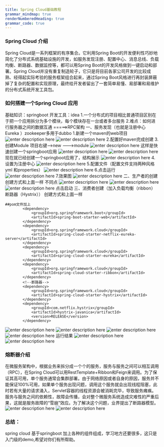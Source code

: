 ```yaml
---
title: Spring Cloud基础教程
grammar_mindmap: true
renderNumberedHeading: true
grammar_code: true
---
```

### Spring Cloud 介绍
Spring Cloud是一系列框架的有序集合。它利用Spring Boot的开发便利性巧妙地简化了分布式系统基础设施的开发，如服务发现注册、配置中心、消息总线、负载均衡、断路器、数据监控等，都可以用Spring Boot的开发风格做到一键启动和部署。Spring Cloud并没有重复制造轮子，它只是将目前各家公司开发的比较成熟、经得起实际考验的服务框架组合起来，通过Spring Boot风格进行再封装屏蔽掉了复杂的配置和实现原理，最终给开发者留出了一套简单易懂、易部署和易维护的分布式系统开发工具包。

### 如何搭建一个Spring Cloud 应用
基础知识：springboot 
开发工具：idea
1.一个分布式的项目相比普通项目区别在于把一个应用拆分为多个模块，每个模块存在一台或者多台服务
2.难点：如何进行服务器之间的数据互通 =====>RPC架构
一、服务发现（也就是注册中心 Eureka ）zookeeper多用于dubbo
1.新建一个maven的web项目
![enter description here](./images/2018-12-05_173849.png)
![enter description here](./images/2018-12-05_174034.png)
2.配置好maven完成创建
3.创建Module
项目右键-->new --->module
![enter description here](./images/2018-12-05_174447.png)
这样是快速创建一个springboot应用
![enter description here](./images/2018-12-05_174649.png)
![enter description here](./images/2018-12-05_174724.png)
现在就已经创建一个springboot应用了，结构展示
![enter description here](./images/2018-12-05_174925.png)
4.设置为注册中心
![enter description here](./images/2018-12-05_175112.png)
5.配置文件（配置文件支持两种风格yml 和properties）
![enter description here](./images/2018-12-05_175240.png)
6.点击运行
![enter description here](./images/2018-12-05_175623.png)
7.效果图
![enter description here](./images/2018-12-05_175711.png)
二、生产者的创建
创建方式和上面一样
不同点
![enter description here](./images/2018-12-05_175941.png)
![enter description here](./images/2018-12-05_180018.png)
![enter description here](./images/2018-12-05_180055.png)
点击启动 
三、消费者创建（加入负载均衡（ribbon）断路器（Hystrix））
创建方式和上面一样

``` javascript?fancy=2,3&linenums=true
##pom文件加上
        <dependency>
            <groupId>org.springframework.boot</groupId>
            <artifactId>spring-boot-starter-web</artifactId>
        </dependency>
        <dependency>
            <groupId>org.springframework.cloud</groupId>
            <artifactId>spring-cloud-starter-netflix-eureka-server</artifactId>
        </dependency>
        <dependency>
            <groupId>org.springframework.cloud</groupId>
            <artifactId>spring-cloud-starter-eureka</artifactId>
        </dependency>
        <dependency>
            <groupId>org.springframework.cloud</groupId>
            <artifactId>spring-cloud-starter-ribbon</artifactId>
        </dependency>
        <!--断路器-->
        <dependency>
            <groupId>org.springframework.cloud</groupId>
            <artifactId>spring-cloud-starter-hystrix</artifactId>
        </dependency>
        <dependency>
            <groupId>com.netflix.hystrix</groupId>
            <artifactId>hystrix-javanica</artifactId>
            <version>RELEASE</version>
        </dependency>
```
![enter description here](./images/2018-12-05_181023.png)
![enter description here](./images/2018-12-05_181008.png)
![enter description here](./images/2018-12-05_180951.png)
![enter description here](./images/2018-12-05_180923.png)
运行结果
![enter description here](./images/2018-12-05_181141.png)
![enter description here](./images/2018-12-05_181152.png)
### 熔断器介绍
在微服务架构中，根据业务来拆分成一个个的服务，服务与服务之间可以相互调用（RPC），在Spring Cloud可以用RestTemplate+Ribbon和Feign来调用。为了保证其高可用，单个服务通常会集群部署。由于网络原因或者自身的原因，服务并不能保证100%可用，如果单个服务出现问题，调用这个服务就会出现线程阻塞，此时若有大量的请求涌入，Servlet容器的线程资源会被消耗完毕，导致服务瘫痪。服务与服务之间的依赖性，故障会传播，会对整个微服务系统造成灾难性的严重后果，这就是服务故障的“雪崩”效应。为了解决这个问题，业界提出了断路器模型。
![enter description here](./images/2018-12-05_181348.png)
![enter description here](./images/2018-12-05_181359.png)
### 总结：
spring cloud 基于springboot 加上各种的组件组成，学习地方还要很多，这只是入门级的demo,希望对你们有所帮助。